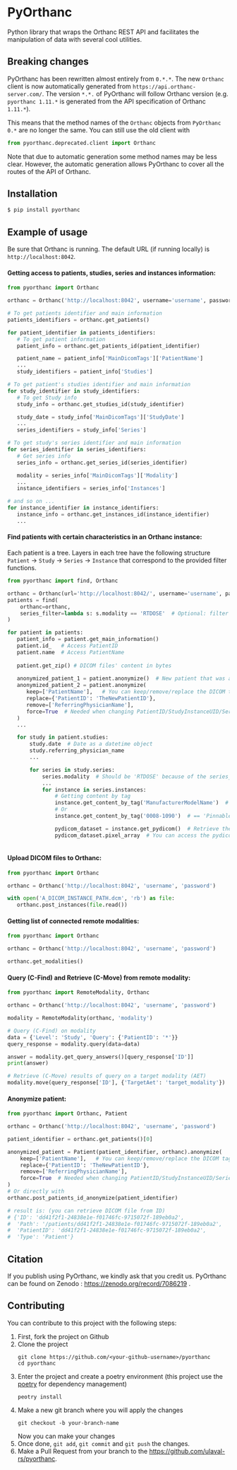 PyOrthanc
=========
Python library that wraps the Orthanc REST API and facilitates the manipulation
of data with several cool utilities.


Breaking changes
----------------
PyOrthanc has been rewritten almost entirely from `0.*.*`.
The new `Orthanc` client is now automatically generated from `https://api.orthanc-server.com/`.
The version `*.*.` of PyOrthanc will follow Orthanc version 
(e.g. `pyorthanc 1.11.*` is generated from the API specification of Orthanc `1.11.*`).

This means that the method names of the `Orthanc` objects from `PyOrthanc 0.*` are no longer the same.
You can still use the old client with
```python
from pyorthanc.deprecated.client import Orthanc
```

Note that due to automatic generation some method names may be less clear.
However, the automatic generation allows PyOrthanc to cover all the routes of the API of Orthanc.



Installation
------------
```sh
$ pip install pyorthanc
```

Example of usage
----------------
Be sure that Orthanc is running. The default URL (if running locally) is `http://localhost:8042`.

#### Getting access to patients, studies, series and instances information:

```python
from pyorthanc import Orthanc

orthanc = Orthanc('http://localhost:8042', username='username', password='password')

# To get patients identifier and main information
patients_identifiers = orthanc.get_patients()

for patient_identifier in patients_identifiers:
   # To get patient information
   patient_info = orthanc.get_patients_id(patient_identifier)

   patient_name = patient_info['MainDicomTags']['PatientName']
   ...
   study_identifiers = patient_info['Studies']

# To get patient's studies identifier and main information
for study_identifier in study_identifiers:
   # To get Study info
   study_info = orthanc.get_studies_id(study_identifier)

   study_date = study_info['MainDicomTags']['StudyDate']
   ...
   series_identifiers = study_info['Series']

# To get study's series identifier and main information
for series_identifier in series_identifiers:
   # Get series info
   series_info = orthanc.get_series_id(series_identifier)

   modality = series_info['MainDicomTags']['Modality']
   ...
   instance_identifiers = series_info['Instances']

# and so on ...
for instance_identifier in instance_identifiers:
   instance_info = orthanc.get_instances_id(instance_identifier)
   ...
```

#### Find patients with certain characteristics in an Orthanc instance:
Each patient is a tree. Layers in each tree have the following structure 
`Patient` -> `Study` -> `Series` -> `Instance`
that correspond to the provided filter functions.

```python
from pyorthanc import find, Orthanc

orthanc = Orthanc(url='http://localhost:8042/', username='username', password='password')
patients = find(
    orthanc=orthanc,
    series_filter=lambda s: s.modality == 'RTDOSE'  # Optional: filter with pyorthanc.Series object
)

for patient in patients:
   patient_info = patient.get_main_information()
   patient.id_   # Access PatientID
   patient.name  # Access PatientName
   
   patient.get_zip() # DICOM files' content in bytes
   
   anonymized_patient_1 = patient.anonymize()  # New patient that was anonymized by Orthanc
   anonymized_patient_2 = patient.anonymize(
      keep=['PatientName'],   # You can keep/remove/replace the DICOM tags you want
      replace={'PatientID': 'TheNewPatientID'},
      remove=['ReferringPhysicianName'],
      force=True  # Needed when changing PatientID/StudyInstanceUID/SeriesInstanceUID/SOPInstanceUID
   )  
   ...

   for study in patient.studies:
       study.date  # Date as a datetime object
       study.referring_physician_name
       ...

       for series in study.series:
           series.modality  # Should be 'RTDOSE' because of the series_filter parameters
           ...
           for instance in series.instances:
               # Getting content by tag
               instance.get_content_by_tag('ManufacturerModelName')  # == 'Pinnable3'
               # Or
               instance.get_content_by_tag('0008-1090')  # == 'Pinnable3'

               pydicom_dataset = instance.get_pydicom()  # Retrieve the DICOM file and make a pydicom.FileDataset
               pydicom_dataset.pixel_array  # You can access the pydicom.FileDataset attribute
        
```


#### Upload DICOM files to Orthanc:

```python
from pyorthanc import Orthanc

orthanc = Orthanc('http://localhost:8042', 'username', 'password')

with open('A_DICOM_INSTANCE_PATH.dcm', 'rb') as file:
   orthanc.post_instances(file.read())
```

#### Getting list of connected remote modalities:
```python
from pyorthanc import Orthanc

orthanc = Orthanc('http://localhost:8042', 'username', 'password')

orthanc.get_modalities()
```

#### Query (C-Find) and Retrieve (C-Move) from remote modality:

```python
from pyorthanc import RemoteModality, Orthanc

orthanc = Orthanc('http://localhost:8042', 'username', 'password')

modality = RemoteModality(orthanc, 'modality')

# Query (C-Find) on modality
data = {'Level': 'Study', 'Query': {'PatientID': '*'}}
query_response = modality.query(data=data)

answer = modality.get_query_answers()[query_response['ID']]
print(answer)

# Retrieve (C-Move) results of query on a target modality (AET)
modality.move(query_response['ID'], {'TargetAet': 'target_modality'})
```

#### Anonymize patient:
```python
from pyorthanc import Orthanc, Patient

orthanc = Orthanc('http://localhost:8042', 'username', 'password')

patient_identifier = orthanc.get_patients()[0]

anonymized_patient = Patient(patient_identifier, orthanc).anonymize(
    keep=['PatientName'],   # You can keep/remove/replace the DICOM tags you want
    replace={'PatientID': 'TheNewPatientID'},
    remove=['ReferringPhysicianName'],
    force=True  # Needed when changing PatientID/StudyInstanceUID/SeriesInstanceUID/SOPInstanceUID
)
# Or directly with
orthanc.post_patients_id_anonymize(patient_identifier)

# result is: (you can retrieve DICOM file from ID)
# {'ID': 'dd41f2f1-24838e1e-f01746fc-9715072f-189eb0a2',
#  'Path': '/patients/dd41f2f1-24838e1e-f01746fc-9715072f-189eb0a2',
#  'PatientID': 'dd41f2f1-24838e1e-f01746fc-9715072f-189eb0a2',
#  'Type': 'Patient'}
```

## Citation
If you publish using PyOrthanc, we kindly ask that you credit us. PyOrthanc can be found on Zenodo :
https://zenodo.org/record/7086219 .


## Contributing
You can contribute to this project with the following steps:
1. First, fork the project on Github 
2. Clone the project
   ```shell
   git clone https://github.com/<your-github-username>/pyorthanc
   cd pyorthanc
   ```
3. Enter the project and create a poetry environment 
   (this project use the [poetry](https://python-poetry.org/) for dependency management)
   ```shell
   peotry install 
   ```
4. Make a new git branch where you will apply the changes
   ```shell
   git checkout -b your-branch-name
   ```
   Now you can make your changes
5. Once done, `git add`, `git commit` and `git push` the changes.
6. Make a Pull Request from your branch to the https://github.com/ulaval-rs/pyorthanc.

